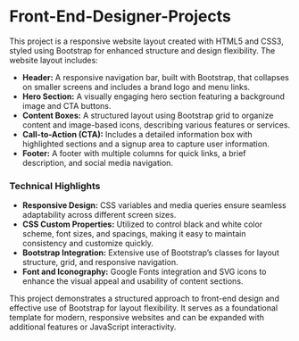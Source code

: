 # Front-End-Designer-Projects
This project is a responsive website layout created with HTML5 and CSS3, styled using Bootstrap for enhanced structure and design flexibility. The website layout includes:

- **Header:**  A responsive navigation bar, built with Bootstrap, that collapses on smaller screens and includes a brand logo and menu links.
- **Hero Section:** A visually engaging hero section featuring a background image and CTA buttons.
- **Content Boxes:** A structured layout using Bootstrap grid to organize content and image-based icons, describing various features or services.
- **Call-to-Action (CTA):** Includes a detailed information box with highlighted sections and a signup area to capture user information.
- **Footer:** A footer with multiple columns for quick links, a brief description, and social media navigation.

### Technical Highlights
- **Responsive Design:** CSS variables and media queries ensure seamless adaptability across different screen sizes.
- **CSS Custom Properties:** Utilized to control black and white color scheme, font sizes, and spacings, making it easy to maintain consistency and customize quickly.
- **Bootstrap Integration:** Extensive use of Bootstrap’s classes for layout structure, grid, and responsive navigation.
- **Font and Iconography:** Google Fonts integration and SVG icons to enhance the visual appeal and usability of content sections.

This project demonstrates a structured approach to front-end design and effective use of Bootstrap for layout flexibility. It serves as a foundational template for modern, responsive websites and can be expanded with additional features or JavaScript interactivity.
